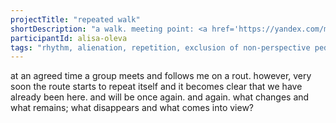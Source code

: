 ```yaml
---
projectTitle: "repeated walk"
shortDescription: "a walk. meeting point: <a href='https://yandex.com/maps/157/minsk/?ll=27.557962%2C53.916684&mode=search&sll=27.557203%2C53.917272&sspn=0.002135%2C0.000888&text=53.9169558%2C%2027.556858&z=18' target='_blank'>(53.9169558, 27.5568558)</a>"
participantId: alisa-oleva
tags: "rhythm, alienation, repetition, exclusion of non-perspective pedestrians, coincidance"
---
```


at an agreed time a group meets and follows me on a rout. however, very soon the route starts to repeat itself and it becomes clear that we have already been here. and will be once again. and again. what changes and what remains; what disappears and what comes into view?
